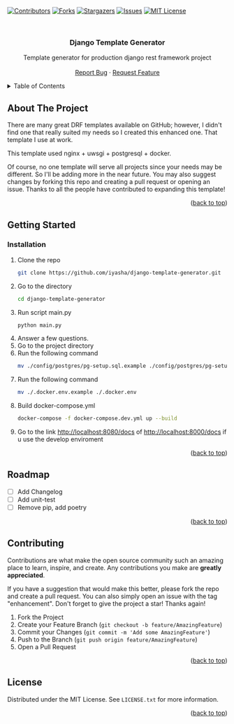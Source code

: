 <div id="top"></div>

[![Contributors][contributors-shield]][contributors-url]
[![Forks][forks-shield]][forks-url]
[![Stargazers][stars-shield]][stars-url]
[![Issues][issues-shield]][issues-url]
[![MIT License][license-shield]][license-url]

<br />
<div align="center">

  <h3 align="center">Django Template Generator</h3>

  <p align="center">
    Template generator for production django rest framework project
    <br />
    <br />
    <a href="https://github.com/iyasha/django-template-generator/issues">Report Bug</a>
    ·
    <a href="https://github.com/iyasha/django-template-generator/issues">Request Feature</a>
  </p>
</div>



<!-- TABLE OF CONTENTS -->
<details>
  <summary>Table of Contents</summary>
  <ol>
    <li>
      <a href="#about-the-project">About The Project</a>
    </li>
    <li>
      <a href="#getting-started">Getting Started</a>
      <ul>
        <li><a href="#installation">Installation</a></li>
      </ul>
    </li>
    <li><a href="#roadmap">Roadmap</a></li>
    <li><a href="#contributing">Contributing</a></li>
    <li><a href="#license">License</a></li>
  </ol>
</details>



<!-- ABOUT THE PROJECT -->
## About The Project

There are many great DRF templates available on GitHub; however, I didn't find one that really suited my needs so I created this enhanced one. That template I use at work.

This template used nginx + uwsgi + postgresql + docker.

Of course, no one template will serve all projects since your needs may be different. So I'll be adding more in the near future. You may also suggest changes by forking this repo and creating a pull request or opening an issue. Thanks to all the people have contributed to expanding this template!

<p align="right">(<a href="#top">back to top</a>)</p>


<!-- GETTING STARTED -->
## Getting Started

### Installation

1. Clone the repo
   ```sh
   git clone https://github.com/iyasha/django-template-generator.git
   ```
2. Go to the directory
    ```sh
   cd django-template-generator
   ```
3. Run script main.py
    ```sh
   python main.py 
   ```
4. Answer a few questions.
5. Go to the project directory
6. Run the following command
    ```sh
   mv ./config/postgres/pg-setup.sql.example ./config/postgres/pg-setup.sql
   ```
7. Run the following command
    ```sh
   mv ./.docker.env.example ./.docker.env
   ```
8. Build docker-compose.yml
   ```sh
   docker-compose -f docker-compose.dev.yml up --build
   ```
9. Go to the link [http://localhost:8080/docs](http://localhost:8080/docs) of [http://localhost:8000/docs](http://localhost:8000/docs) if u use the develop enviroment

<p align="right">(<a href="#top">back to top</a>)</p>

<!-- ROADMAP -->
## Roadmap

- [ ] Add Changelog
- [ ] Add unit-test
- [ ] Remove pip, add poetry

<p align="right">(<a href="#top">back to top</a>)</p>


<!-- CONTRIBUTING -->
## Contributing

Contributions are what make the open source community such an amazing place to learn, inspire, and create. Any contributions you make are **greatly appreciated**.

If you have a suggestion that would make this better, please fork the repo and create a pull request. You can also simply open an issue with the tag "enhancement".
Don't forget to give the project a star! Thanks again!

1. Fork the Project
2. Create your Feature Branch (`git checkout -b feature/AmazingFeature`)
3. Commit your Changes (`git commit -m 'Add some AmazingFeature'`)
4. Push to the Branch (`git push origin feature/AmazingFeature`)
5. Open a Pull Request

<p align="right">(<a href="#top">back to top</a>)</p>


<!-- LICENSE -->
## License

Distributed under the MIT License. See `LICENSE.txt` for more information.

<p align="right">(<a href="#top">back to top</a>)</p>


<!-- MARKDOWN LINKS & IMAGES -->
<!-- https://www.markdownguide.org/basic-syntax/#reference-style-links -->
[contributors-shield]: https://img.shields.io/github/contributors/iyasha/django-template-generator.svg?style=for-the-badge
[contributors-url]: https://github.com/iyasha/django-template-generator/graphs/contributors
[forks-shield]: https://img.shields.io/github/forks/iyasha/django-template-generator.svg?style=for-the-badge
[forks-url]: https://github.com/iyasha/django-template-generator/network/members
[stars-shield]: https://img.shields.io/github/stars/iyasha/django-template-generator.svg?style=for-the-badge
[stars-url]: https://github.com/iyasha/django-template-generator/stargazers
[issues-shield]: https://img.shields.io/github/issues/iyasha/django-template-generator.svg?style=for-the-badge
[issues-url]: https://github.com/iyasha/django-template-generator/issues
[license-shield]: https://img.shields.io/github/license/iyasha/django-template-generator.svg?style=for-the-badge
[license-url]: https://github.com/iyasha/django-template-generator/blob/master/LICENSE.txt
